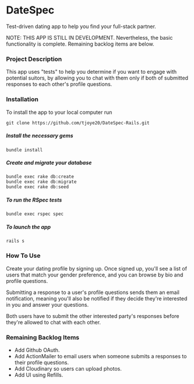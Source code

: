 # DateSpec

Test-driven dating app to help you find your full-stack partner.

NOTE: THIS APP IS STILL IN DEVELOPMENT. Nevertheless, the basic functionality is complete. Remaining backlog items are below.

### Project Description

This app uses "tests" to help you determine if you want to engage with potential suitors, by allowing you to chat with them only if both of submitted responses to each other's profile questions.

### Installation
To install the app to your local computer run

    git clone https://github.com/tjoye20/DateSpec-Rails.git

##### Install the necessary gems

    bundle install

##### Create and migrate your database

    bundle exec rake db:create
    bundle exec rake db:migrate
    bundle exec rake db:seed

##### To run the RSpec tests

    bundle exec rspec spec

##### To launch the app

    rails s

### How To Use

Create your dating profile by signing up. Once signed up, you'll see a list of users that match your gender preference, and you can browse by bio and profile questions.

Submitting a response to a user's profile questions sends them an email notification, meaning you'll also be notified if they decide they're interested in you and answer your questions.

Both users have to submit the other interested party's responses before they're allowed to chat with each other.

### Remaining Backlog Items

* Add Github OAuth.
* Add ActionMailer to email users when someone submits a responses to their profile questions.
* Add Cloudinary so users can upload photos.
* Add UI using Refills.
